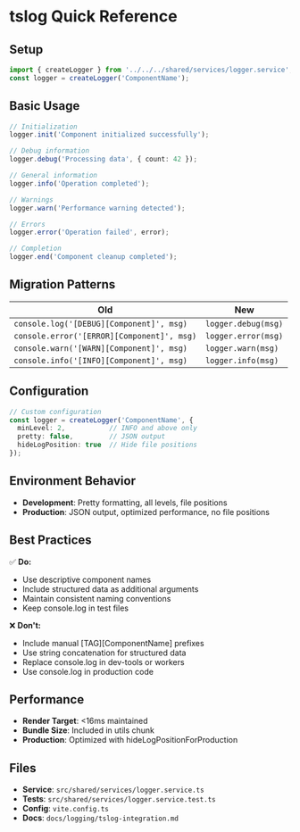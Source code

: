 # tslog Quick Reference

## Setup

```typescript
import { createLogger } from '../../../shared/services/logger.service';
const logger = createLogger('ComponentName');
```

## Basic Usage

```typescript
// Initialization
logger.init('Component initialized successfully');

// Debug information
logger.debug('Processing data', { count: 42 });

// General information
logger.info('Operation completed');

// Warnings
logger.warn('Performance warning detected');

// Errors
logger.error('Operation failed', error);

// Completion
logger.end('Component cleanup completed');
```

## Migration Patterns

| Old | New |
|-----|-----|
| `console.log('[DEBUG][Component]', msg)` | `logger.debug(msg)` |
| `console.error('[ERROR][Component]', msg)` | `logger.error(msg)` |
| `console.warn('[WARN][Component]', msg)` | `logger.warn(msg)` |
| `console.info('[INFO][Component]', msg)` | `logger.info(msg)` |

## Configuration

```typescript
// Custom configuration
const logger = createLogger('ComponentName', {
  minLevel: 2,           // INFO and above only
  pretty: false,         // JSON output
  hideLogPosition: true  // Hide file positions
});
```

## Environment Behavior

- **Development**: Pretty formatting, all levels, file positions
- **Production**: JSON output, optimized performance, no file positions

## Best Practices

✅ **Do:**
- Use descriptive component names
- Include structured data as additional arguments
- Maintain consistent naming conventions
- Keep console.log in test files

❌ **Don't:**
- Include manual [TAG][ComponentName] prefixes
- Use string concatenation for structured data
- Replace console.log in dev-tools or workers
- Use console.log in production code

## Performance

- **Render Target**: <16ms maintained
- **Bundle Size**: Included in utils chunk
- **Production**: Optimized with hideLogPositionForProduction

## Files

- **Service**: `src/shared/services/logger.service.ts`
- **Tests**: `src/shared/services/logger.service.test.ts`
- **Config**: `vite.config.ts`
- **Docs**: `docs/logging/tslog-integration.md`
